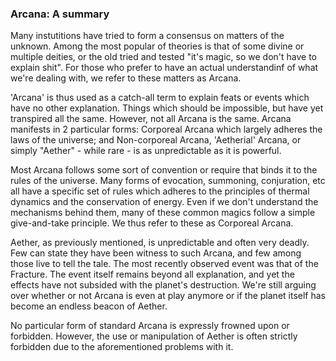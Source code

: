 ### Arcana: A summary
Many instutitions have tried to form a consensus on matters of the unknown. Among the most popular of theories is that of some divine or multiple deities, or the old tried and tested "it's magic, so we don't have to explain shit". For those who prefer to have an actual understandinf of what we're dealing with, we refer to these matters as Arcana.

'Arcana' is thus used as a catch-all term to explain feats or events which have no other explanation. Things which should be impossible, but have yet transpired all the same. However, not all Arcana is the same. Arcana manifests in 2 particular forms: Corporeal Arcana which largely adheres the laws of the universe; and Non-corporeal Arcana, 'Aetherial' Arcana, or simply "Aether" - while rare - is as unpredictable as it is powerful.

Most Arcana follows some sort of convention or require that binds it to the rules of the universe. Many forms of evocation, summoning, conjuration, etc all have a specific set of rules which adheres to the principles of thermal dynamics and the conservation of energy. Even if we don't understand the mechanisms behind them, many of these common magics follow a simple give-and-take principle. We thus refer to these as Corporeal Arcana.

Aether, as previously mentioned, is unpredictable and often very deadly. Few can state they have been witness to such Arcana, and few among those live to tell the tale. The most recently observed event was that of the Fracture. The event itself remains beyond all explanation, and yet the effects have not subsided with the planet's destruction. We're still arguing over whether or not Arcana is even at play anymore or if the planet itself has become an endless beacon of Aether.

No particular form of standard Arcana is expressly frowned upon or forbidden. However, the use or manipulation of Aether is often strictly forbidden due to the aforementioned problems with it.
